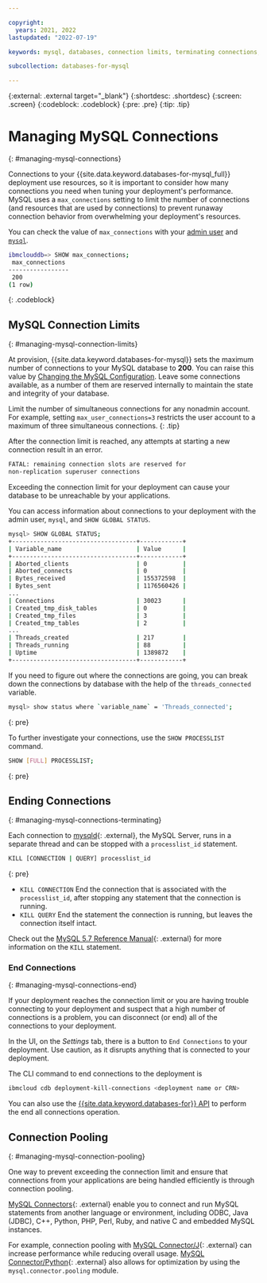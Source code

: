 ```yaml
---

copyright:
  years: 2021, 2022
lastupdated: "2022-07-19"

keywords: mysql, databases, connection limits, terminating connections, connection pooling, mysql connections, mysql connection pooling

subcollection: databases-for-mysql

---
```


{:external: .external target="_blank"}
{:shortdesc: .shortdesc}
{:screen: .screen}
{:codeblock: .codeblock}
{:pre: .pre}
{:tip: .tip}

# Managing MySQL Connections
{: #managing-mysql-connections}

Connections to your {{site.data.keyword.databases-for-mysql_full}} deployment use resources, so it is important to consider how many connections you need when tuning your deployment's performance. MySQL uses a `max_connections` setting to limit the number of connections (and resources that are used by connections) to prevent runaway connection behavior from overwhelming your deployment's resources.

You can check the value of `max_connections` with your [admin user](/docs/databases-for-mysql?topic=databases-for-mysql-user-management#the-admin-user) and [`mysql`](/docs/databases-for-mysql?topic=databases-for-mysql-connecting-mysql).
```sh
ibmclouddb=> SHOW max_connections;
 max_connections
-----------------
 200
(1 row)
```
{: .codeblock}

## MySQL Connection Limits 
{: #managing-mysql-connection-limits}

At provision, {{site.data.keyword.databases-for-mysql}} sets the maximum number of connections to your MySQL database to **200**. You can raise this value by [Changing the MySQL Configuration](/docs/databases-for-mysql?topic=databases-for-mysql-changing-configuration). Leave some connections available, as a number of them are reserved internally to maintain the state and integrity of your database. 

Limit the number of simultaneous connections for any nonadmin account. For example, setting `max_user_connections=3` restricts the user account to a maximum of three simultaneous connections.
{: .tip}

After the connection limit is reached, any attempts at starting a new connection result in an error. 

```sh
FATAL: remaining connection slots are reserved for
non-replication superuser connections
```
Exceeding the connection limit for your deployment can cause your database to be unreachable by your applications.

You can access information about connections to your deployment with the admin user, `mysql`, and `SHOW GLOBAL STATUS`.
```sh
mysql> SHOW GLOBAL STATUS;
+-----------------------------------+------------+
| Variable_name                     | Value      |
+-----------------------------------+------------+
| Aborted_clients                   | 0          |
| Aborted_connects                  | 0          |
| Bytes_received                    | 155372598  |
| Bytes_sent                        | 1176560426 |
...
| Connections                       | 30023      |
| Created_tmp_disk_tables           | 0          |
| Created_tmp_files                 | 3          |
| Created_tmp_tables                | 2          |
...
| Threads_created                   | 217        |
| Threads_running                   | 88         |
| Uptime                            | 1389872    |
+-----------------------------------+------------+
```

If you need to figure out where the connections are going, you can break down the connections by database with the help of the `threads_connected` variable.
``` sh
mysql> show status where `variable_name` = 'Threads_connected';
```
{: pre}

To further investigate your connections, use the `SHOW PROCESSLIST` command.
```sh
SHOW [FULL] PROCESSLIST;
```
{: pre}

## Ending Connections
{: #managing-mysql-connections-terminating}

Each connection to [mysqld](https://dev.mysql.com/doc/refman/5.7/en/mysqld.html){: .external}, the MySQL Server, runs in a separate thread and can be stopped with a `processlist_id` statement.
```sh
KILL [CONNECTION | QUERY] processlist_id
```
{: pre}

- `KILL CONNECTION` End the connection that is associated with the `processlist_id`, after stopping any statement that the connection is running. 
- `KILL QUERY` End the statement the connection is running, but leaves the connection itself intact.

Check out the [MySQL 5.7 Reference Manual](https://dev.mysql.com/doc/refman/5.7/en/kill.html){: .external} for more information on the `KILL` statement.


### End Connections
{: #managing-mysql-connections-end}

If your deployment reaches the connection limit or you are having trouble connecting to your deployment and suspect that a high number of connections is a problem, you can disconnect (or end) all of the connections to your deployment. 

In the UI, on the _Settings_ tab, there is a button to `End Connections` to your deployment. Use caution, as it disrupts anything that is connected to your deployment.

The CLI command to end connections to the deployment is 
```sh
ibmcloud cdb deployment-kill-connections <deployment name or CRN>
```

You can also use the [{{site.data.keyword.databases-for}} API](https://cloud.ibm.com/apidocs/cloud-databases-api#kill-connections-to-a-MySql-deployment) to perform the end all connections operation.

## Connection Pooling
{: #managing-mysql-connection-pooling}

One way to prevent exceeding the connection limit and ensure that connections from your applications are being handled efficiently is through connection pooling.

[MySQL Connectors](https://dev.mysql.com/doc/refman/5.7/en/connectors-apis.html){: .external} enable you to connect and run MySQL statements from another language or environment, including ODBC, Java (JDBC), C++, Python, PHP, Perl, Ruby, and native C and embedded MySQL instances.

For example, connection pooling with [MySQL Connector/J](https://dev.mysql.com/doc/refman/5.7/en/connector-j-info.html){: .external} can increase performance while reducing overall usage. [MySQL Connector/Python](https://dev.mysql.com/doc/connector-python/en/connector-python-connection-pooling.html){: .external} also allows for optimization by using the `mysql.connector.pooling` module.
